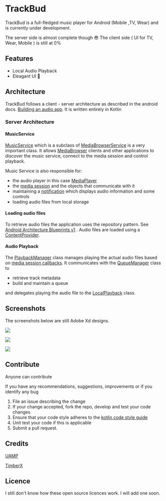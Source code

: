 # TrackBud
TrackBud is a full-fledged music player for Android (Mobile ,TV, Wear) and is currently under development.

The server side is almost complete though 😎
The client side ( UI for TV, Wear, Mobile ) is still at 0%
## Features
* Local Audio Playback
* Eleagant UI 🤣

## Architecture
TrackBud follows a client - server architecture as described in the android docs. 
[Building an audio app](https://developer.android.com/guide/topics/media-apps/audio-app/building-an-audio-app). It is written entirely in Kotlin
### Server Architecture
#### MusicService
[MusicService](https://github.com/tendaimusakanye/TrackBud/blob/master/common/src/main/java/com/tendai/common/MusicService.kt)
which is a subclass of 
[MediaBrowserService](https://developer.android.com/guide/topics/media-apps/audio-app/building-a-mediabrowser-client.html)
is a very important
class. It allows
[MediaBrowser](https://developer.android.com/guide/topics/media-apps/audio-app/building-a-mediabrowser-client.html) 
clients and other applications to discover the music service, connect to the media session and control playback. 

Music Service is also responsible for:
* the audio player in this case [MediaPlayer](https://developer.android.com/guide/topics/media/mediaplayer)
* the [media session](https://developer.android.com/guide/topics/media-apps/working-with-a-media-session) and the objects that communicate with it
* maintaining a [notification](https://developer.android.com/guide/topics/ui/notifiers/notifications) which displays audio information and some controls
* loading audio files from local storage

#### Loading audio files
To retrieve audio files the application uses the repository pattern. See [Android Architecture Blueprints v1](https://github.com/android/architecture-samples/tree/todo-mvp-clean)
. Audio files are loaded using a [ContentProvider](https://developer.android.com/guide/topics/providers/content-provider-basics).

#### Audio Playback
The [PlaybackManager](https://github.com/tendaimusakanye/TrackBud/blob/master/common/src/main/java/com/tendai/common/playback/PlaybackManager.kt) class manages playing the actual audio files based on 
[media session callbacks](https://developer.android.com/guide/topics/media-apps/audio-app/mediasession-callbacks). 
It communicates with the [QueueManager](https://github.com/tendaimusakanye/TrackBud/blob/master/common/src/main/java/com/tendai/common/playback/QueueManager.kt) class to 
* retrieve track metadata
* build and maintain a queue 

and delegates playing the audio file to the [LocalPlayback](https://github.com/tendaimusakanye/TrackBud/blob/master/common/src/main/java/com/tendai/common/playback/LocalPlayback.kt) class.

## Screenshots
The screenshots below are still Adobe Xd designs.

![](https://db3pap007files.storage.live.com/y4mpGTWORFNu0GaK9rjdTomDbgHZPkzM1kv76YaHuU6pDAfYGD5SiAWTY0uN27sJi46OUXqkvFuPcMEUuiSJpuER0ChYsNKb1obE4AaBx6kt01xRqxWQKk9micBzEVqDtOIeiyiPiLPAVolqjUlosbwtX-_Oso7X2A_MnIiA5jMpjRTwo7T8rDvWIzo0ObaY9ff?width=310&height=547&cropmode=none)

![](https://db3pap007files.storage.live.com/y4mzv5x9QsBl6CfDCDZ6juiyLgIKMkmugRd_unnSWQsN66vyaFO6iCLOJQQWoL2dIPFq3sdNqUCVlwdz8aT5Ze-4si5Q5jkVsWajrwxBfQMuiwkcjazO99Xt9ogV7A98LVJMy392lue0UmF2BX7log3d5ubRNFHDVMPrcapOiGNQxVuyuDfWDImZ2R8rhYBweOO?width=313&height=546&cropmode=none)

![](https://db3pap007files.storage.live.com/y4mCchFc5MKZza6dq-06anM_rlJjt_FbLYYsdwxkKPQDnNBKiEgvxgw7z_XLswQpIdnBRpIWB1Nevyxo3DRZ2KWGCInBrPkqw1_7tZhy91tewuYuhnanb8GOtK-O84VZYGIbGxMFKCuMxGLq5J1NNX9L-yHkGAGspcVYH0UHr7ZsY-IARrn7MRGqkdZulVq4b8O?width=308&height=550&cropmode=none)
## Contribute
Anyone can contribute

If you have any recommendations, suggestions, improvements or if you identify any bug 
1. File an issue describing the change
2. If your change accepted, fork the repo, develop and test your code changes
3. Ensure that your code style adheres to the [kotlin code style guide](https://developer.android.com/kotlin/style-guide)
4. Unit test your code if this is applicable
5. Submit a pull request. 

## Credits
[UAMP](https://github.com/android/uamp)

[TimberX](https://github.com/naman14/TimberX)

## Licence
I still don't know how these open source licences work. I will add one soon. 
